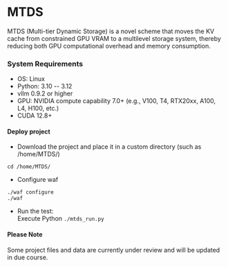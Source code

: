 # MTDS
MTDS (Multi-tier Dynamic Storage) is a novel scheme that moves the KV cache from constrained GPU VRAM to a multilevel storage system, thereby reducing both GPU computational overhead and memory consumption.

### System Requirements
- OS: Linux
- Python: 3.10 -- 3.12
- vllm 0.9.2 or higher
- GPU: NVIDIA compute capability 7.0+ (e.g., V100, T4, RTX20xx, A100, L4, H100, etc.)
- CUDA 12.8+

#### Deploy project
* Download the project and place it in a custom directory (such as /home/MTDS/)  <br>
```
cd /home/MTDS/
```

* Configure waf  <br>
```
./waf configure 
./waf 
```

* Run the test:  <br>
Execute Python `./mtds_run.py`  <br>

#### Please Note
Some project files and data are currently under review and will be updated in due course.
